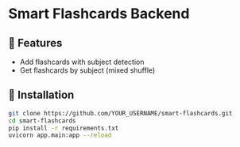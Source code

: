 
# Smart Flashcards Backend

## 🚀 Features
- Add flashcards with subject detection
- Get flashcards by subject (mixed shuffle)

## 🧪 Installation

```bash
git clone https://github.com/YOUR_USERNAME/smart-flashcards.git
cd smart-flashcards
pip install -r requirements.txt
uvicorn app.main:app --reload
